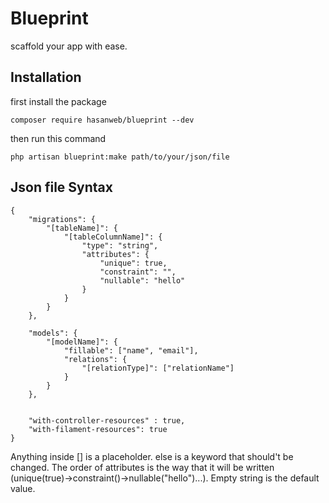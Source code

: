 # Blueprint
scaffold your app with ease. 

## Installation
first install the package 
```
composer require hasanweb/blueprint --dev
```
then run this command
```
php artisan blueprint:make path/to/your/json/file
```

## Json file Syntax
```
{
    "migrations": {
        "[tableName]": {
            "[tableColumnName]": {
                "type": "string",
                "attributes": {
                    "unique": true,
                    "constraint": "",
                    "nullable": "hello"
                }
            }
        }
    },

    "models": {
        "[modelName]": {
            "fillable": ["name", "email"],
            "relations": {
                "[relationType]": ["relationName"]
            }
        }
    },


    "with-controller-resources" : true,
    "with-filament-resources": true
}
```
Anything inside [] is a placeholder. else is a keyword that should't be changed. 
The order of attributes is the way that it will be written (unique(true)->constraint()->nullable("hello")...). 
Empty string is the default value. 
